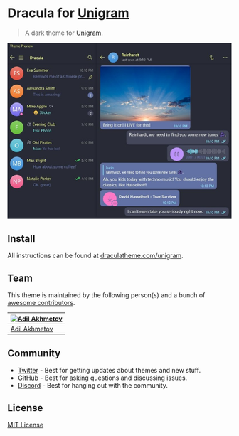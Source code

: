 # Dracula for [Unigram](https://github.com/UnigramDev/Unigram)

> A dark theme for [Unigram](https://github.com/UnigramDev/Unigram).

![Screenshot](./screenshot.png)

## Install

All instructions can be found at [draculatheme.com/unigram](https://draculatheme.com/unigram).

## Team

This theme is maintained by the following person(s) and a bunch of [awesome contributors](https://github.com/dracula/unigram/graphs/contributors).

| [![Adil Akhmetov](https://github.com/weeebdev.png?size=100)](https://github.com/weeebdev) |
| ----------------------------------------------------------------------------------------- |
| [Adil Akhmetov](https://github.com/weeebdev)                                              |

## Community

- [Twitter](https://twitter.com/draculatheme) - Best for getting updates about themes and new stuff.
- [GitHub](https://github.com/dracula/dracula-theme/discussions) - Best for asking questions and discussing issues.
- [Discord](https://draculatheme.com/discord-invite) - Best for hanging out with the community.

## License

[MIT License](./LICENSE)

